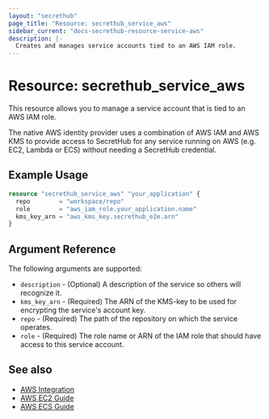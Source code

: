 ```yaml
---
layout: "secrethub"
page_title: "Resource: secrethub_service_aws"
sidebar_current: "docs-secrethub-resource-service-aws"
description: |-
  Creates and manages service accounts tied to an AWS IAM role.
---
```


# Resource: secrethub_service_aws

This resource allows you to manage a service account that is tied to an AWS IAM role.

The native AWS identity provider uses a combination of AWS IAM and AWS KMS to provide access to SecretHub for any service running on AWS (e.g. EC2, Lambda or ECS) without needing a SecretHub credential.

## Example Usage

```terraform
resource "secrethub_service_aws" "your_application" {
  repo        = "workspace/repo"
  role        = "aws_iam_role.your_application.name"
  kms_key_arn = "aws_kms_key.secrethub_e2e.arn"
}
```

## Argument Reference

The following arguments are supported:

* `description` - (Optional) A description of the service so others will recognize it.
* `kms_key_arn` - (Required) The ARN of the KMS-key to be used for encrypting the service's account key.
* `repo` - (Required) The path of the repository on which the service operates.
* `role` - (Required) The role name or ARN of the IAM role that should have access to this service account.

## See also

- [AWS Integration](https://secrethub.io/docs/reference/aws/)
- [AWS EC2 Guide](https://secrethub.io/docs/guides/aws-ec2/)
- [AWS ECS Guide](https://secrethub.io/docs/guides/aws-ecs/)
